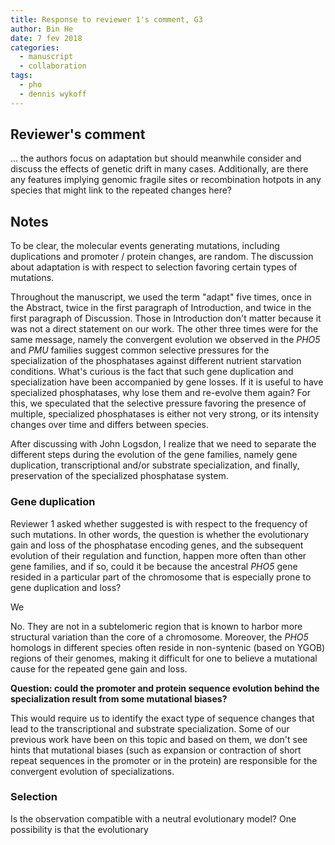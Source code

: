 ```yaml
---
title: Response to reviewer 1's comment, G3
author: Bin He
date: 7 fev 2018
categories:
  - manuscript
  - collaboration
tags:
  - pho
  - dennis wykoff
---
```


## Reviewer's comment

... the authors focus on adaptation but should meanwhile consider and discuss the effects of genetic drift in many cases. Additionally, are there any features implying genomic fragile sites or recombination hotpots in any species that might link to the repeated changes here?

## Notes

To be clear, the molecular events generating mutations, including duplications and promoter / protein changes, are random. The discussion about adaptation is with respect to selection favoring certain types of mutations.

Throughout the manuscript, we used the term "adapt" five times, once in the Abstract, twice in the first paragraph of Introduction, and twice in the first paragraph of Discussion. Those in Introduction don't matter because it was not a direct statement on our work. The other three times were for the same message, namely the convergent evolution we observed in the _PHO5_ and _PMU_ families suggest common selective pressures for the specialization of the phosphatases against different nutrient starvation conditions. What's curious is the fact that such gene duplication and specialization have been accompanied by gene losses. If it is useful to have specialized phosphatases, why lose them and re-evolve them again? For this, we speculated that the selective pressure favoring the presence of multiple, specialized phosphatases is either not very strong, or its intensity changes over time and differs between species.

After discussing with John Logsdon, I realize that we need to separate the different steps during the evolution of the gene families, namely gene duplication, transcriptional and/or substrate specialization, and finally, preservation of the specialized phosphatase system.

### Gene duplication

Reviewer 1 asked whether suggested is with respect to the frequency of such mutations. In other words, the question is whether the evolutionary gain and loss of the phosphatase encoding genes, and the subsequent evolution of their regulation and function, happen more often than other gene families, and if so, could it be because the ancestral _PHO5_ gene resided in a particular part of the chromosome that is especially prone to gene duplication and loss?

We 

No. They are not in a subtelomeric region that is known to harbor more structural variation than the core of a chromosome. Moreover, the _PHO5_ homologs in different species often reside in non-syntenic (based on YGOB) regions of their genomes, making it difficult for one to believe a mutational cause for the repeated gene gain and loss.

**Question: could the promoter and protein sequence evolution behind the specialization result from some mutational biases?**

This would require us to identify the exact type of sequence changes that lead to the transcriptional and substrate specialization. Some of our previous work have been on this topic and based on them, we don't see hints that mutational biases (such as expansion or contraction of short repeat sequences in the promoter or in the protein) are responsible for the convergent evolution of specializations.

### Selection

Is the observation compatible with a neutral evolutionary model? One possibility is that the evolutionary 
